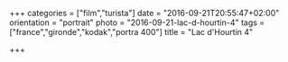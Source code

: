 +++
categories = ["film","turista"]
date = "2016-09-21T20:55:47+02:00"
orientation = "portrait"
photo = "2016-09-21-lac-d-hourtin-4"
tags = ["france","gironde","kodak","portra 400"]
title = "Lac d'Hourtin 4"

+++
